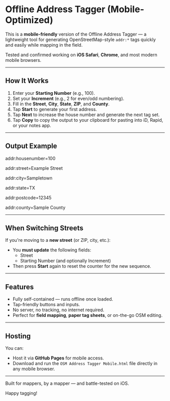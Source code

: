# Offline Address Tagger (Mobile-Optimized)

This is a **mobile-friendly** version of the Offline Address Tagger — a lightweight tool for generating OpenStreetMap-style `addr:*` tags quickly and easily while mapping in the field.

Tested and confirmed working on **iOS Safari**, **Chrome**, and most modern mobile browsers.

---

## How It Works

1. Enter your **Starting Number** (e.g., 100).
2. Set your **Increment** (e.g., 2 for even/odd numbering).
3. Fill in the **Street**, **City**, **State**, **ZIP**, and **County**.
4. Tap **Start** to generate your first address.
5. Tap **Next** to increase the house number and generate the next tag set.
6. Tap **Copy** to copy the output to your clipboard for pasting into iD, Rapid, or your notes app.

---

## Output Example

addr:housenumber=100

addr:street=Example Street

addr:city=Sampletown

addr:state=TX

addr:postcode=12345

addr:county=Sample County


---

## When Switching Streets

If you're moving to a **new street** (or ZIP, city, etc.):

- You **must update** the following fields:
  - Street
  - Starting Number (and optionally Increment)
- Then press **Start** again to reset the counter for the new sequence.

---

## Features

- Fully self-contained — runs offline once loaded.
- Tap-friendly buttons and inputs.
- No server, no tracking, no internet required.
- Perfect for **field mapping**, **paper tag sheets**, or on-the-go OSM editing.

---

## Hosting

You can:
- Host it via **GitHub Pages** for mobile access.
- Download and run the `OSM Address Tagger Mobile.html` file directly in any mobile browser.

---

Built for mappers, by a mapper — and battle-tested on iOS.

Happy tagging!
